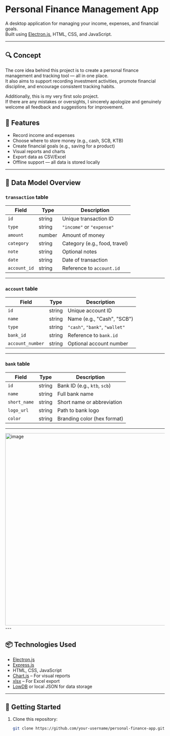 # Personal Finance Management App

A desktop application for managing your income, expenses, and financial goals.  
Built using [Electron.js](https://www.electronjs.org/), HTML, CSS, and JavaScript.

---

## 🔍 Concept

The core idea behind this project is to create a personal finance management and tracking tool — all in one place.  
It also aims to support recording investment activities, promote financial discipline, and encourage consistent tracking habits.

Additionally, this is my very first solo project.  
If there are any mistakes or oversights, I sincerely apologize and genuinely welcome all feedback and suggestions for improvement.


## 🎯 Features

- Record income and expenses
- Choose where to store money (e.g., cash, SCB, KTB)
- Create financial goals (e.g., saving for a product)
- Visual reports and charts
- Export data as CSV/Excel
- Offline support — all data is stored locally

---

## 📁 Data Model Overview

### `transaction` table

| Field       | Type     | Description                   |
|-------------|----------|-------------------------------|
| `id`        | string   | Unique transaction ID         |
| `type`      | string   | `"income"` or `"expense"`     |
| `amount`    | number   | Amount of money               |
| `category`  | string   | Category (e.g., food, travel) |
| `note`      | string   | Optional notes                |
| `date`      | string   | Date of transaction           |
| `account_id`| string   | Reference to `account.id`     |

---

### `account` table

| Field            | Type     | Description                    |
|------------------|----------|--------------------------------|
| `id`             | string   | Unique account ID              |
| `name`           | string   | Name (e.g., "Cash", "SCB")     |
| `type`           | string   | `"cash"`, `"bank"`, `"wallet"` |
| `bank_id`        | string   | Reference to `bank.id`         |
| `account_number` | string   | Optional account number        |

---

### `bank` table

| Field       | Type     | Description                        |
|-------------|----------|------------------------------------|
| `id`        | string   | Bank ID (e.g., `ktb`, `scb`)       |
| `name`      | string   | Full bank name                     |
| `short_name`| string   | Short name or abbreviation         |
| `logo_url`  | string   | Path to bank logo                  |
| `color`     | string   | Branding color (hex format)        |

---
<img width="901" height="607" alt="image" src="https://github.com/user-attachments/assets/b0bf6fe7-a696-4bf9-89c3-5175733b83a9" />
---


## 📦 Technologies Used

- [Electron.js](https://www.electronjs.org/)
- [Express.js](https://expressjs.com/)
- HTML, CSS, JavaScript
- [Chart.js](https://www.chartjs.org/) – For visual reports
- [xlsx](https://www.npmjs.com/package/xlsx) – For Excel export
- [LowDB](https://www.npmjs.com/package/lowdb) or local JSON for data storage

---

## 🚀 Getting Started

1. Clone this repository:
   ```bash
   git clone https://github.com/your-username/personal-finance-app.git
